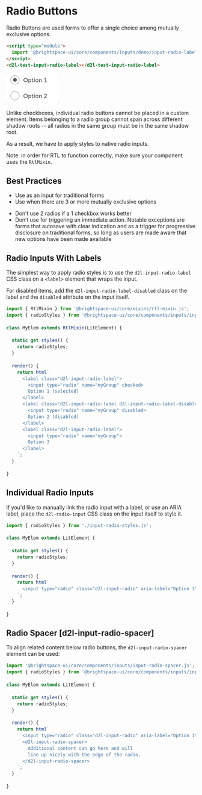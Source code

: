 # Radio Buttons

Radio Buttons are used forms to offer a single choice among mutually exclusive options.

<!-- docs: demo display:block -->
```html
<script type="module">
  import '@brightspace-ui/core/components/inputs/demo/input-radio-label-test.js';
</script>
<d2l-test-input-radio-label></d2l-test-input-radio-label>
```

<!-- docs: start hidden content -->
![example screenshot of radio inputs](../screenshots/radio.gif?raw=true)
<!-- docs: end hidden content -->

Unlike checkboxes, individual radio buttons cannot be placed in a custom element. Items belonging to a radio group cannot span across different shadow roots -- all radios in the same group must be in the same shadow root.

As a result, we have to apply styles to native radio inputs.

Note: in order for RTL to function correctly, make sure your component uses the `RtlMixin`.

## Best Practices
<!-- docs: start best practices -->
<!-- docs: start dos -->
* Use as an input for traditional forms
* Use when there are 3 or more mutually exclusive options
<!-- docs: end dos -->

<!-- docs: start donts -->
* Don’t use 2 radios if a 1 checkbox works better
* Don’t use for triggering an immediate action. Notable exceptions are forms that autosave with clear indication and as a trigger for progressive disclosure on traditional forms, so long as users are made aware that new options have been made available
<!-- docs: end donts -->
<!-- docs: end best practices -->

## Radio Inputs With Labels

The simplest way to apply radio styles is to use the `d2l-input-radio-label` CSS class on a `<label>` element that wraps the input.

For disabled items, add the `d2l-input-radio-label-disabled` class on the label and the `disabled` attribute on the input itself.

```javascript
import { RtlMixin } from '@brightspace-ui/core/mixins/rtl-mixin.js';
import { radioStyles } from '@brightspace-ui/core/components/inputs/input-radio-styles.js';

class MyElem extends RtlMixin(LitElement) {

  static get styles() {
    return radioStyles;
  }

  render() {
    return html`
      <label class="d2l-input-radio-label">
        <input type="radio" name="myGroup" checked>
        Option 1 (selected)
      </label>
      <label class="d2l-input-radio-label d2l-input-radio-label-disabled">
        <input type="radio" name="myGroup" disabled>
        Option 2 (disabled)
      </label>
      <label class="d2l-input-radio-label">
        <input type="radio" name="myGroup">
        Option 3
      </label>
    `;
  }

}
```

## Individual Radio Inputs

If you'd like to manually link the radio input with a label, or use an ARIA label, place the `d2l-radio-input` CSS class on the input itself to style it.

```javascript
import { radioStyles } from './input-radio-styles.js';

class MyElem extends LitElement {

  static get styles() {
    return radioStyles;
  }

  render() {
    return html`
      <input type="radio" class="d2l-input-radio" aria-label="Option 1">
    `;
  }

}
```

## Radio Spacer [d2l-input-radio-spacer]

To align related content below radio buttons, the `d2l-input-radio-spacer` element can be used:

```javascript
import '@brightspace-ui/core/components/inputs/input-radio-spacer.js';
import { radioStyles } from '@brightspace-ui/core/components/inputs/input-radio-styles.js';

class MyElem extends LitElement {

  static get styles() {
    return radioStyles;
  }

  render() {
    return html`
	  <input type="radio" class="d2l-input-radio" aria-label="Option 1">
	  <d2l-input-radio-spacer>
		Additional content can go here and will
		line up nicely with the edge of the radio.
	  </d2l-input-radio-spacer>
    `;
  }

}
```
